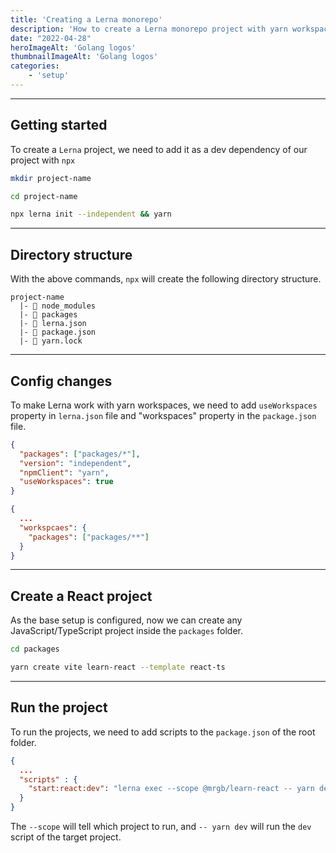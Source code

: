 ```yaml
---
title: 'Creating a Lerna monorepo'
description: 'How to create a Lerna monorepo project with yarn workspaces'
date: "2022-04-28"
heroImageAlt: 'Golang logos'
thumbnailImageAlt: 'Golang logos'
categories: 
	- 'setup'
---
```


---

## Getting started

To create a `Lerna` project, we need to add it as a dev dependency of our project with `npx`

```bash
mkdir project-name

cd project-name

npx lerna init --independent && yarn
```

---

## Directory structure

With the above commands, `npx` will create the following directory structure.

```
project-name
  |- 📂 node_modules
  |- 📂 packages
  |- 📃 lerna.json
  |- 📃 package.json
  |- 📃 yarn.lock
```

---

## Config changes

To make Lerna work with yarn workspaces, we need to add `useWorkspaces` property in `lerna.json` file and "workspaces" property in the `package.json` file.

```json:lerna.json
{
  "packages": ["packages/*"],
  "version": "independent",
  "npmClient": "yarn",
  "useWorkspaces": true
}
```

```json:package.json
{
  ...
  "workspcaes": {
    "packages": ["packages/**"]
  }
}
```

---

## Create a React project

As the base setup is configured, now we can create any JavaScript/TypeScript project inside the `packages` folder.

```bash
cd packages

yarn create vite learn-react --template react-ts
```

---

## Run the project

To run the projects, we need to add scripts to the `package.json` of the root folder.

```json
{
  ...
  "scripts" : {
    "start:react:dev": "lerna exec --scope @mrgb/learn-react -- yarn dev"
  }
}
```

The `--scope` will tell which project to run, and `-- yarn dev` will run the `dev` script of the target project.
